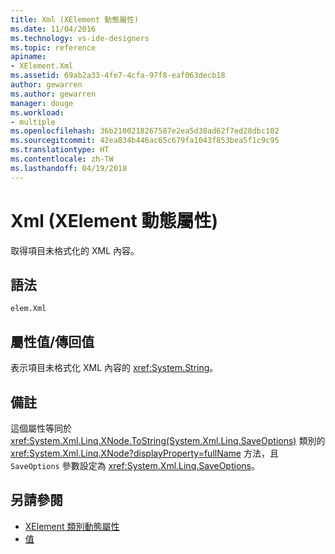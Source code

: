 ```yaml
---
title: Xml (XElement 動態屬性)
ms.date: 11/04/2016
ms.technology: vs-ide-designers
ms.topic: reference
apiname:
- XElement.Xml
ms.assetid: 69ab2a33-4fe7-4cfa-97f8-eaf063decb18
author: gewarren
ms.author: gewarren
manager: douge
ms.workload:
- multiple
ms.openlocfilehash: 36b2100218267587e2ea5d38ad62f7ed28dbc102
ms.sourcegitcommit: 42ea834b446ac65c679fa1043f853bea5f1c9c95
ms.translationtype: HT
ms.contentlocale: zh-TW
ms.lasthandoff: 04/19/2018
---
```

# <a name="xml-xelement-dynamic-property"></a>Xml (XElement 動態屬性)

取得項目未格式化的 XML 內容。

## <a name="syntax"></a>語法

```
elem.Xml
```

## <a name="property-valuereturn-value"></a>屬性值/傳回值

表示項目未格式化 XML 內容的 <xref:System.String>。

## <a name="remarks"></a>備註

這個屬性等同於 <xref:System.Xml.Linq.XNode.ToString(System.Xml.Linq.SaveOptions)> 類別的 <xref:System.Xml.Linq.XNode?displayProperty=fullName> 方法，且 `SaveOptions` 參數設定為 <xref:System.Xml.Linq.SaveOptions>。

## <a name="see-also"></a>另請參閱

- [XElement 類別動態屬性](../designers/xelement-class-dynamic-properties.md)
- [值](../designers/value-xelement-dynamic-property.md)